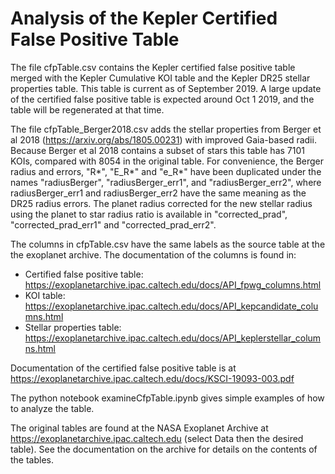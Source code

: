 # Analysis of the Kepler Certified False Positive Table

The file cfpTable.csv contains the Kepler certified false positive table merged with the Kepler Cumulative KOI table and the Kepler DR25 stellar properties table.  This table is current as of September 2019.  A large update of the certified false positive table is expected around Oct 1 2019, and the table will be regenerated at that time.

The file cfpTable_Berger2018.csv adds the stellar properties from Berger et al 2018 (https://arxiv.org/abs/1805.00231) with improved Gaia-based radii.  Because Berger et al 2018 contains a subset of stars this table has 7101 KOIs, compared with 8054 in the original table.  For convenience, the Berger radius and errors, "R*", "E_R*" and "e_R*" have been duplicated under the names "radiusBerger", "radiusBerger_err1", and "radiusBerger_err2", where radiusBerger_err1 and radiusBerger_err2 have the same meaning as the DR25 radius errors.  The planet radius corrected for the new stellar radius using the planet to star radius ratio is available in "corrected_prad", "corrected_prad_err1" and "corrected_prad_err2".

The columns in cfpTable.csv have the same labels as the source table at the the exoplanet archive.  The documentation of the columns is found in: 
- Certified false positive table: https://exoplanetarchive.ipac.caltech.edu/docs/API_fpwg_columns.html
- KOI table: https://exoplanetarchive.ipac.caltech.edu/docs/API_kepcandidate_columns.html
- Stellar properties table: https://exoplanetarchive.ipac.caltech.edu/docs/API_keplerstellar_columns.html

Documentation of the certified false positive table is at https://exoplanetarchive.ipac.caltech.edu/docs/KSCI-19093-003.pdf

The python notebook examineCfpTable.ipynb gives simple examples of how to analyze the table.

The original tables are found at the NASA Exoplanet Archive at https://exoplanetarchive.ipac.caltech.edu (select Data then the desired table).  See the documentation on the archive for details on the contents of the tables. 
 
